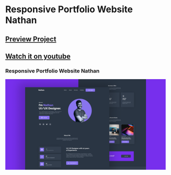 # Responsive Portfolio Website Nathan
## [Preview Project](https://luissitoe.github.io/responsive-personal-portfolio-website-nathan/)
## [Watch it on youtube](https://youtu.be/TytkIbNQ634)
### Responsive Portfolio Website Nathan

![preview img](/preview.png)
